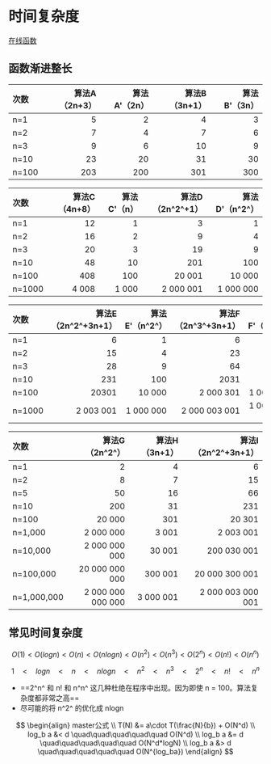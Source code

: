 # 时间复杂度

[在线函数](https://www.desmos.com/calculator?lang=zh-CN)

## 函数渐进整长

| 次数  | 算法A（2n+3） | 算法A'（2n） | 算法B（3n+1） | 算法B'（3n） |
| :---- | ------------: | -----------: | ------------: | -----------: |
| n=1   |             5 |            2 |             4 |            3 |
| n=2   |             7 |            4 |             7 |            6 |
| n=3   |             9 |            6 |            10 |            9 |
| n=10  |            23 |           20 |            31 |           30 |
| n=100 |           203 |          200 |           301 |          300 |

| 次数   | 算法C（4n+8） | 算法C'（n） | 算法D（2n^2^+1） | 算法D'（n^2^） |
| :----- | ------------: | ----------: | ---------------: | -------------: |
| n=1    |            12 |           1 |                3 |              1 |
| n=2    |            16 |           2 |                9 |              4 |
| n=3    |            20 |           3 |               19 |              9 |
| n=10   |            48 |          10 |              201 |            100 |
| n=100  |           408 |         100 |           20 001 |         10 000 |
| n=1000 |         4 008 |       1 000 |        2 000 001 |      1 000 000 |

| 次数   | 算法E（2n^2^+3n+1） | 算法E'（n^2^） | 算法F（2n^3^+3n+1） | 算法F'（n^3^） |
| :----- | ------------------: | -------------: | ------------------: | -------------: |
| n=1    |                   6 |              1 |                   6 |              1 |
| n=2    |                  15 |              4 |                  23 |              8 |
| n=3    |                  28 |              9 |                  64 |             27 |
| n=10   |                 231 |            100 |                2031 |           1000 |
| n=100  |               20301 |         10 000 |           2 000 301 |      1 000 000 |
| n=1000 |           2 003 001 |      1 000 000 |       2 000 003 001 |  1 000 000 000 |

| 次数        |    算法G（2n^2^） | 算法H（3n+1） | 算法I（2n^2^+3n+1） |
| :---------- | ----------------: | ------------: | ------------------: |
| n=1         |                 2 |             4 |                   6 |
| n=2         |                 8 |             7 |                  15 |
| n=5         |                50 |            16 |                  66 |
| n=10        |               200 |            31 |                 231 |
| n=100       |            20 000 |           301 |              20 301 |
| n=1,000     |         2 000 000 |         3 001 |           2 003 001 |
| n=10,000    |     2 000 000 000 |        30 001 |         200 030 001 |
| n=100,000   |    20 000 000 000 |       300 001 |      20 000 300 001 |
| n=1,000,000 | 2 000 000 000 000 |     3 000 001 |   2 000 003 000 001 |



## 常见时间复杂度

$$
O(1) < O(logn) < O(n) < O(nlogn) < O(n^2) < O(n^3) < O(2^n) < O(n!) < O(n^n)
$$

$$
1 \quad<\quad  logn  \quad<\quad  n  \quad<\quad  nlogn \quad<\quad  n^2  \quad<\quad  n^3  \quad<\quad  2^n  \quad<\quad  n!  \quad<\quad  n^n
$$

- ==2^n^  和 n!  和 n^n^  这几种杜绝在程序中出现。因为即使 n = 100。算法复杂度都非常之高==
- 尽可能的将 n^2^ 的优化成 nlogn


$$
\begin{align}
master公式
\\
T(N) &= a\cdot T(\frac{N}{b}) + O(N^d)
\\
log_b a &< d	\quad\quad\quad\quad\quad O(N^d)
\\
log_b a &= d	\quad\quad\quad\quad\quad O(N^d*logN)
\\
log_b a &> d	\quad\quad\quad\quad\quad O(N^{log_ba})
\end{align}
$$
